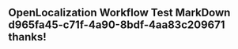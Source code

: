 <properties
ms.topic="hero-topic"
ms.test1="hero-topic"
ms.test2="test"/>

## OpenLocalization Workflow Test MarkDown d965fa45-c71f-4a90-8bdf-4aa83c209671 thanks!
